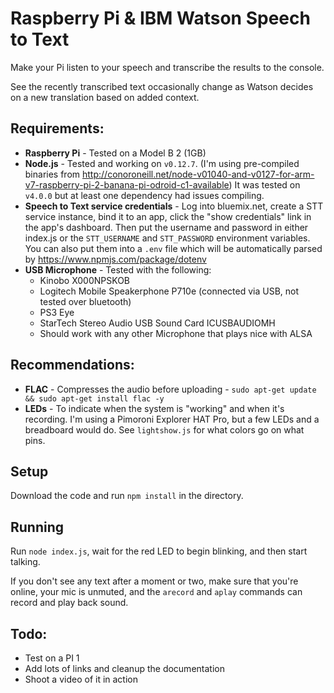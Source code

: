 Raspberry Pi & IBM Watson Speech to Text
========================================

Make your Pi listen to your speech and transcribe the results to the console. 

See the recently transcribed text occasionally change as Watson decides on a new translation based on added context.

## Requirements:

* **Raspberry Pi** - Tested on a Model B 2 (1GB)
* **Node.js** - Tested and working on `v0.12.7`. 
  (I'm using pre-compiled binaries from http://conoroneill.net/node-v01040-and-v0127-for-arm-v7-raspberry-pi-2-banana-pi-odroid-c1-available)
  It was tested on `v4.0.0` but at least one dependency had issues compiling.
* **Speech to Text service credentials** - 
  Log into bluemix.net, create a STT service instance, bind it to an app, click the "show credentials" link in the app's dashboard.
  Then put the username and password in either index.js or the `STT_USERNAME` and `STT_PASSWORD` environment variables. 
  You can also put them into a `.env` file which will be automatically parsed by https://www.npmjs.com/package/dotenv
* **USB Microphone** - Tested with the following:
  * Kinobo X000NPSKOB
  * Logitech Mobile Speakerphone P710e (connected via USB, not tested over bluetooth)
  * PS3 Eye
  * StarTech Stereo Audio USB Sound Card ICUSBAUDIOMH
  * Should work with any other Microphone that plays nice with ALSA

## Recommendations:

* **FLAC** - Compresses the audio before uploading - `sudo apt-get update && sudo apt-get install flac -y`
* **LEDs** - To indicate when the system is "working" and when it's recording. 
  I'm using a Pimoroni Explorer HAT Pro, but a few LEDs and a breadboard would do. 
  See `lightshow.js` for what colors go on what pins.

## Setup

Download the code and run `npm install` in the directory.

## Running

Run `node index.js`, wait for the red LED to begin blinking, and then start talking. 

If you don't see any text after a moment or two, make sure that you're online, your mic is unmuted, and the `arecord` and `aplay` commands can record and play back sound.

## Todo:

* Test on a PI 1
* Add lots of links and cleanup the documentation
* Shoot a video of it in action

